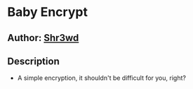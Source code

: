 # Baby Encrypt

## Author: [Shr3wd](https://github.com/shr3wcl)

## Description

- A simple encryption, it shouldn't be difficult for you, right?
